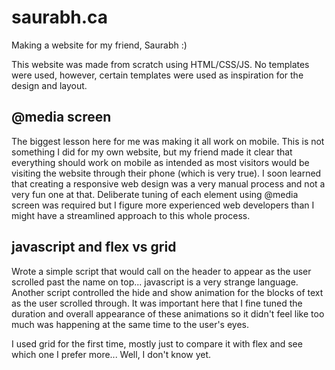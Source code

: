 # saurabh.ca
Making a website for my friend, Saurabh :) 

This website was made from scratch using HTML/CSS/JS. No templates were used, however, certain templates were used as inspiration for the design and layout.  

## @media screen
The biggest lesson here for me was making it all work on mobile. This is not something I did for my own website, but my friend made it clear that everything should work on mobile as intended as most visitors would be visiting the website through their phone (which is very true). I soon learned that creating a responsive web design was a very manual process and not a very fun one at that. Deliberate tuning of each element using @media screen was required but I figure more experienced web developers than I might have a streamlined approach to this whole process. 

## javascript and flex vs grid
Wrote a simple script that would call on the header to appear as the user scrolled past the name on top... javascript is a very strange language. Another script controlled the hide and show animation for the blocks of text as the user scrolled through. It was important here that I fine tuned the duration and overall appearance of these animations so it didn't feel like too much was happening at the same time to the user's eyes.  

I used grid for the first time, mostly just to compare it with flex and see which one I prefer more... Well, I don't know yet. 




